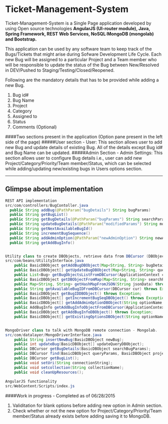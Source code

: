 # Ticket-Management-System
Ticket-Management-System is a Single Page application developed by using Open source technologies **AngularJS (UI-router module), Java, Spring Framework, REST Web Services, NoSQL:MongoDB (mongolab) and Bootstrap.** 

This application can be used by any software team to keep track of the Bugs/Tickets that might arise during Sofware Development Life Cycle. Each new Bug will be assigned to a particular Project and a Team member who will be responsible to update the status of the Bug between New/Resolved in DEV/Pushed to Staging/Testing/Closed/Reopened.

Following are the mandatory details that has to be provided while adding a new Bug.
1. Bug id#
2. Bug Name
3. Project
4. Category
5. Assigned to
6. Status
7. Comments (Optional)

####Two sections present in the application (Option pane present in the left side of the page)
#####User section - User:
This section allows user to add new Bug and update details of existing Bug. All of the details except Bug id# and Bug Name can be updated.
#####Admin Section - Admin Settings: 
This section allows user to configure Bug details i.e., user can add new Project/Category/Priority/Team member/Status, which can be selected while adding/updating new/existing bugs in Users options section.

---
## Glimpse about implementation

```Java
REST API implementation
src/com/controllers/BugContoller.java
  public String addBug(@PathParam("bugDetails") String bugParams)
  public String getBugList()
  public String getBugDetails(@PathParam("bugParams") String searchParams)
  public String updateBugDetails(@PathParam("modifiedParams") String modifiedBugDetails)
  public String getNextAvailableBugId()
  public String incrementBugSequence()
  public String addAdminOption(@PathParam("newAdminOption") String newAdminOption)
  public String getAddBugInfo()


Utility class to create DBObjects, retrieve data from DBCursor (DBObject, DBCursor:- Only language understood by MongoDB)
src/com/beans/UtilityInterface.java
	public BasicDBObject getAddBugDBObject(Map<String, String> bugDetails) throws Exception;
	public BasicDBObject[] getUpdateBugDBObject(Map<String, String> queryParams, Map<String, String> modifiedDetails) throws Exception;
	public List<Bug> getBugObjectsListFromDBCursor(ApplicationContext context, DBCursor dbCursor) throws Exception;
	public BasicDBObject getDBObjectFromMap(Map<String, String> searchParams) throws Exception;
	public Map<String, String> getHashMapFromJSON(String jsonData) throws Exception;
	public String getAvailableBugIDFromDBCursor(DBCursor cur) throws Exception;
	public BasicDBObject getBugIDDBObject() throws Exception;
	public BasicDBObject[] getIncrementBugSeqDBObject() throws Exception;
	public BasicDBObject[] getAddAdminOptionDBObject(String optionName, String value) throws Exception;
	public AddBugInfo getAddBugInfoObjectFromDBCursor(ApplicationContext context, DBCursor dbCursor) throws Exception;
	public BasicDBObject getAddBugInfoDBObject() throws Exception;
	public BasicDBObject[] getExistingOptionsDBObject(String optionName) throws Exception;


MongoDriver class to talk with MongoDB remote connection - Mongolab.
src/com/datalayer/MongoDriverInterface.java
	public String insertNewBug(BasicDBObject newBug);
	public int updateBug(BasicDBObject[] updateQueryDBObject);
	public DBCursor getBugDetails(BasicDBObject searchBugParams);
	public DBCursor find(BasicDBObject queryParams, BasicDBObject projectionParams);
	public DBCursor getBugList();
	public void setUri(String connectionString);
	public void setcollection(String collectionName);
	public void cleanUpResources();
   
AngularJS functionality
src/WebContent/Scripts/index.js
```

####Work in progress - Completed as of 06/28/2015
1. Validitation for blank options before adding new option in Admin section.
2. Check whether or not the new option for Project/Category/Priority/Team member/Status already exists before adding saving it to MongoDB.

